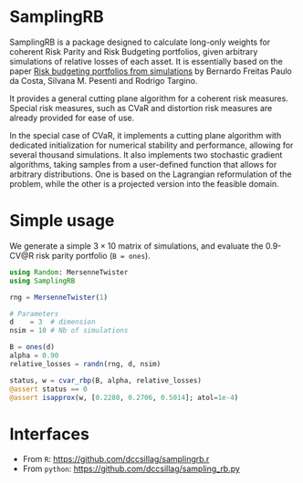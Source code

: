 # SamplingRB

SamplingRB is a package designed to calculate long-only weights for
coherent Risk Parity and Risk Budgeting portfolios,
given arbitrary simulations of relative losses of each asset.
It is essentially based on the paper
[Risk budgeting portfolios from simulations](https://www.sciencedirect.com/science/article/pii/S0377221723004277)
by Bernardo Freitas Paulo da Costa, Silvana M. Pesenti and Rodrigo Targino.

It provides a general cutting plane algorithm for a coherent risk measures.
Special risk measures, such as CVaR and distortion risk measures are
already provided for ease of use.

In the special case of CVaR, it implements a cutting plane algorithm
with dedicated initialization for numerical stability and performance,
allowing for several thousand simulations.
It also implements two stochastic gradient algorithms,
taking samples from a user-defined function that allows for
arbitrary distributions.
One is based on the Lagrangian reformulation of the problem,
while the other is a projected version into the feasible domain.

# Simple usage

We generate a simple $3 \times 10$ matrix of simulations,
and evaluate the 0.9-CV@R risk parity portfolio (`B = ones`).

```julia
using Random: MersenneTwister
using SamplingRB

rng = MersenneTwister(1)

# Parameters
d    = 3  # dimension
nsim = 10 # Nb of simulations

B = ones(d)
alpha = 0.90
relative_losses = randn(rng, d, nsim)

status, w = cvar_rbp(B, alpha, relative_losses)
@assert status == 0
@assert isapprox(w, [0.2280, 0.2706, 0.5014]; atol=1e-4)
```

# Interfaces
- From `R`: https://github.com/dccsillag/samplingrb.r
- From `python`: https://github.com/dccsillag/sampling_rb.py
